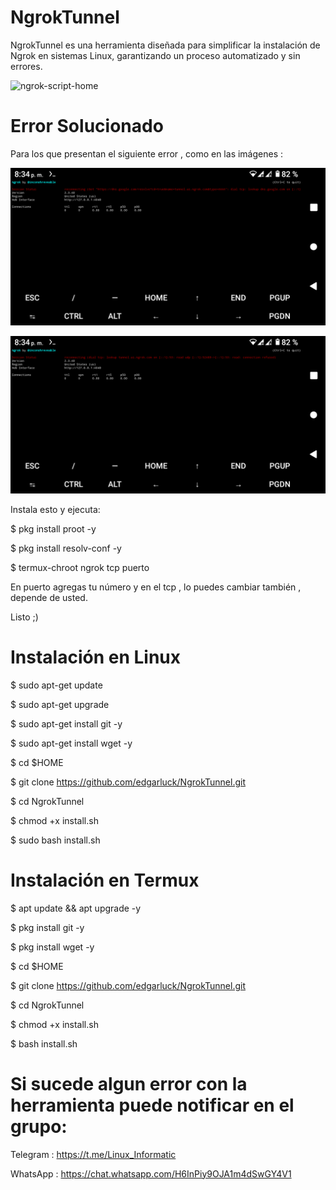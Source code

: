 # NgrokTunnel
NgrokTunnel es una herramienta diseñada para simplificar la instalación de Ngrok en sistemas Linux, garantizando un proceso automatizado y sin errores.

![ngrok-script-home](https://user-images.githubusercontent.com/76820660/156478298-99afce2a-d0bb-47dc-aa0f-f5060a88ff5a.png)

# Error Solucionado

Para los que presentan el siguiente error , como en las imágenes :

![error 1](https://github.com/edgarluck/NgrokTunnel/blob/main/img/Screenshot_20220527-203412.png)

![error 2](https://github.com/edgarluck/NgrokTunnel/blob/main/img/Screenshot_20220527-203435.png)

Instala esto y ejecuta:

$ pkg install proot -y

$ pkg install resolv-conf -y

$ termux-chroot ngrok tcp puerto

En puerto agregas tu número y en el tcp , lo puedes cambiar también , depende de usted.

Listo ;)

# Instalación en Linux 

$ sudo apt-get update

$ sudo apt-get upgrade

$ sudo apt-get install git -y

$ sudo apt-get install wget -y 

$ cd $HOME

$ git clone https://github.com/edgarluck/NgrokTunnel.git

$ cd NgrokTunnel

$ chmod +x install.sh

$ sudo bash install.sh

# Instalación en Termux

$ apt update && apt upgrade -y

$ pkg install git -y

$ pkg install wget -y

$ cd $HOME

$ git clone https://github.com/edgarluck/NgrokTunnel.git

$ cd NgrokTunnel

$ chmod +x install.sh

$ bash install.sh

# Si sucede algun error con la herramienta puede notificar en el grupo:

Telegram : https://t.me/Linux_Informatic

WhatsApp : https://chat.whatsapp.com/H6InPiy9OJA1m4dSwGY4V1
